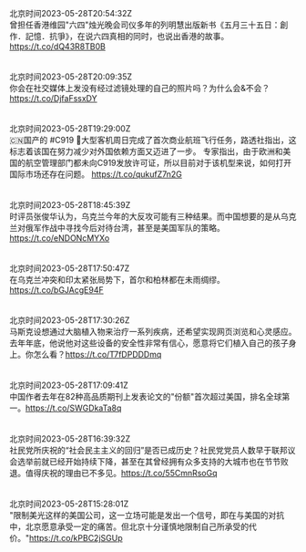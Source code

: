 北京时间2023-05-28T20:54:32Z<br>曾担任香港维园"六四"烛光晚会司仪多年的列明慧出版新书《五月三十五日：創作．記憶．抗爭》，在说六四真相的同时，也说出香港的故事。https://t.co/dQ43R8TB0B<br><br><br>北京时间2023-05-28T20:09:35Z<br>你会在社交媒体上发没有经过滤镜处理的自己的照片吗？为什么会&amp;不会？https://t.co/DjfaFssxDY<br><br><br>北京时间2023-05-28T19:29:00Z<br>🇨🇳国产的 #C919 🛫大型客机周日完成了首次商业航班飞行任务，路透社指出，这标志着该国在努力减少对外国依赖方面又迈进了一步。
专家指出，由于欧洲和美国的航空管理部门都未向C919发放许可证，所以目前对于该机型来说，如何打开国际市场还存在问题。
https://t.co/qukufZ7n2G<br><br><br>北京时间2023-05-28T18:45:39Z<br>时评员张俊华认为，乌克兰今年的大反攻可能有三种结果。而中国想要的是从乌克兰对俄军作战中寻找今后对待台湾，甚至是美国军队的策略。https://t.co/eNDONcMYXo<br><br><br>北京时间2023-05-28T17:50:47Z<br>在乌克兰冲突和印太紧张局势下，首尔和柏林都在未雨绸缪。https://t.co/bGJAcgE94F<br><br><br>北京时间2023-05-28T17:30:26Z<br>马斯克设想通过大脑植入物来治疗一系列疾病，还希望实现网页浏览和心灵感应。去年年底，他说他对这些设备的安全性非常有信心，愿意将它们植入自己的孩子身上。你怎么看？https://t.co/T7fDPDDDmq<br><br><br>北京时间2023-05-28T17:09:41Z<br>中国作者去年在82种高品质期刊上发表论文的"份额"首次超过美国，排名全球第一。https://t.co/SWGDkaTa8q<br><br><br>北京时间2023-05-28T16:39:32Z<br>社民党所庆祝的“社会民主主义的回归”是否已成历史？社民党党员人数早于联邦议会选举前就已经开始持续下降，甚至在其曾经拥有众多支持的大城市也在节节败退。值得庆祝的理由已不多见。https://t.co/55CmnRsoGq<br><br><br>北京时间2023-05-28T15:28:01Z<br>"限制美光这样的美国公司，这一立场可能是发出一个信号，即在与美国的对抗中，北京愿意承受一定的痛苦。但北京十分谨慎地限制自己所承受的代价。"https://t.co/kPBC2jSGUp<br><br><br>